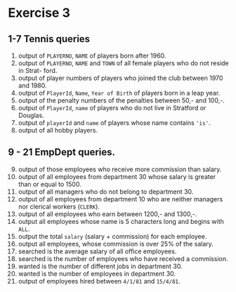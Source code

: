 # Exercise 3
## 1-7 Tennis queries
1. output of ```PLAYERNO```, ```NAME``` of players born after 1960.
2. output of ```PLAYERNO```, ```NAME``` and ```TOWN``` of all female players who do not reside in Strat- ford.
3. output of player numbers of players who joined the club between 1970 and 1980.
4. output of ```PlayerId```, ```Name```, ```Year of Birth``` of players born in a leap year.
5. output of the penalty numbers of the penalties between 50,- and 100,-.
6. output of ```PlayerId```, ```name``` of players who do not live in Stratford or Douglas.
7. output of ```playerId``` and ```name``` of players whose name contains ```'is'```.
8. output of all hobby players.
## 9 - 21 EmpDept queries.
9. output of those employees who receive more commission than salary.
10. output of all employees from department 30 whose salary is greater than or equal to 1500.
11. output of all managers who do not belong to department 30.
12. output of all employees from department 10 who are neither managers nor clerical workers (```CLERK```).
13. output of all employees who earn between 1200,- and 1300,-.
14. output all employees whose name is 5 characters long and begins with ```ALL```.
15. output the total ```salary``` (salary + commission) for each employee.
16. output all employees, whose commission is over 25% of the salary.
17. searched is the average salary of all office employees.
18. searched is the number of employees who have received a commission.
19. wanted is the number of different jobs in department 30.
20. wanted is the number of employees in department 30.
21. output of employees hired between ```4/1/81``` and ```15/4/81```.
